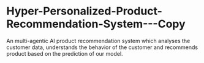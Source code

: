 # Hyper-Personalized-Product-Recommendation-System---Copy
 An multi-agentic AI product recommendation system which analyses the customer data, understands the behavior of the customer and recommends product based on the prediction of our model.
